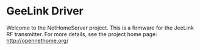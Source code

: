 GeeLink Driver
==============

Welcome to the NetHomeServer project. This is a firmware for the JeeLink RF transmitter. For more details, see the project home page:
http://opennethome.org/
